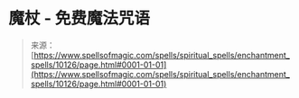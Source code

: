 <!--yml

分类: 未分类

日期: 2024年06月12日 18:46:46

-->

# 魔杖 - 免费魔法咒语

> 来源：[https://www.spellsofmagic.com/spells/spiritual_spells/enchantment_spells/10126/page.html#0001-01-01](https://www.spellsofmagic.com/spells/spiritual_spells/enchantment_spells/10126/page.html#0001-01-01)
